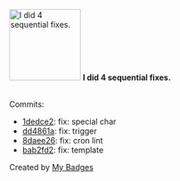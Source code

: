 <img src="https://my-badges.github.io/my-badges/fix-4.png" alt="I did 4 sequential fixes." title="I did 4 sequential fixes." width="128">
<strong>I did 4 sequential fixes.</strong>
<br><br>

Commits:

- <a href="https://github.com/BilelJegham/BilelJegham/commit/1dedce2cf236270b666fbedb9d33001bc332be94">1dedce2</a>: fix: special char
- <a href="https://github.com/BilelJegham/BilelJegham/commit/dd4861ad80baca4340f7ccbe10ae2180b2075377">dd4861a</a>: fix: trigger
- <a href="https://github.com/BilelJegham/BilelJegham/commit/8daee26829f076f9c74ffd1effdfdce388e7fd6a">8daee26</a>: fix: cron lint
- <a href="https://github.com/BilelJegham/BilelJegham/commit/bab2fd261ce039575af098498a0ec452f75eefcd">bab2fd2</a>: fix: template


Created by <a href="https://github.com/my-badges/my-badges">My Badges</a>